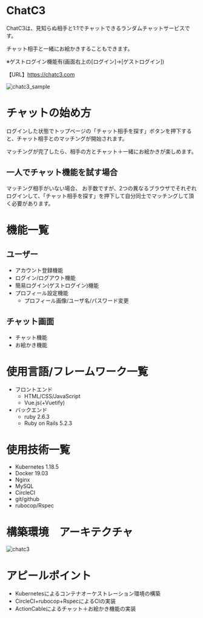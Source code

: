 # ChatC3
ChatC3は、見知らぬ相手と1:1でチャットできるランダムチャットサービスです。

チャット相手と一緒にお絵かきすることもできます。


※ゲストログイン機能有(画面右上の[ログイン]→[ゲストログイン])

【URL】https://chatc3.com

![chatc3_sample](https://user-images.githubusercontent.com/10390016/88374055-017dbd80-cdd4-11ea-9d80-5ce135a8b659.png)

# チャットの始め方
ログインした状態でトップページの「チャット相手を探す」ボタンを押下すると、チャット相手とのマッチングが開始されます。

マッチングが完了したら、相手の方とチャット＋一緒にお絵かきが楽しめます。

## 一人でチャット機能を試す場合
マッチング相手がいない場合、
お手数ですが、2つの異なるブラウザでそれぞれログインして、「チャット相手を探す」を押下して自分同士でマッチングして頂く必要があります。

# 機能一覧
## ユーザー
- アカウント登録機能
- ログイン/ログアウト機能
- 簡易ログイン(ゲストログイン)機能
- プロフィール設定機能
  - プロフィール画像/ユーザ名/パスワード変更

## チャット画面
- チャット機能
- お絵かき機能

# 使用言語/フレームワーク一覧
- フロントエンド
  - HTML/CSS/JavaScript
  - Vue.js(+Vuetify)
- バックエンド
  - ruby 2.6.3
  - Ruby on Rails 5.2.3

# 使用技術一覧
- Kubernetes 1.18.5
- Docker 19.03
- Nginx
- MySQL
- CircleCI
- git/github
- rubocop/Rspec

# 構築環境　アーキテクチャ
![chatc3](https://user-images.githubusercontent.com/10390016/88372922-d2664c80-cdd1-11ea-87e9-872bb8a0039e.png)


# アピールポイント
- Kubernetesによるコンテナオーケストレーション環境の構築
- CircleCI+rubocop+RspecによるCIの実装
- ActionCableによるチャット＋お絵かき機能の実装
